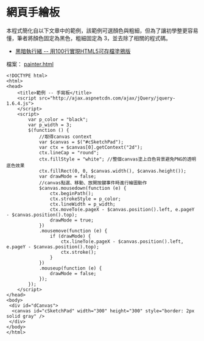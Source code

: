 # 網頁手繪板

本程式簡化自以下文章中的範例，該範例可選顏色與粗細，但為了讓初學整更容易懂，筆者將顏色固定為黑色，粗細固定為 3，並去除了相關的程式碼。

* [黑暗執行緒 -- 用100行實現HTML5可存檔塗鴉版](../http///blog.darkthread.net/post-2011-10-30-html5-canvas-sktechpad.aspx.html)


檔案： [painter.html](http://ccc.nqu.edu.tw/db/jsb/code/painter.html)

```
<!DOCTYPE html>
<html>
<head>
    <title>範例 -- 手寫板</title>
    <script src="http://ajax.aspnetcdn.com/ajax/jQuery/jquery-1.6.4.js">
    </script>
    <script>
        var p_color = "black";
        var p_width = 3;
        $(function () {
            //取得canvas context
            var $canvas = $("#cSketchPad");
            var ctx = $canvas[0].getContext("2d");
            ctx.lineCap = "round";
            ctx.fillStyle = "white"; //整個canvas塗上白色背景避免PNG的透明底色效果
            ctx.fillRect(0, 0, $canvas.width(), $canvas.height());
            var drawMode = false;
            //canvas點選、移動、放開按鍵事件時進行繪圖動作
            $canvas.mousedown(function (e) {
                ctx.beginPath();
                ctx.strokeStyle = p_color;
                ctx.lineWidth = p_width;
                ctx.moveTo(e.pageX - $canvas.position().left, e.pageY - $canvas.position().top);
                drawMode = true;
            })
            .mousemove(function (e) {
                if (drawMode) {
                    ctx.lineTo(e.pageX - $canvas.position().left, e.pageY - $canvas.position().top);
                    ctx.stroke();
                }
            })
            .mouseup(function (e) {
                drawMode = false;
            });
        });
    </script>
</head>
<body>
 <div id="dCanvas">
  <canvas id="cSketchPad" width="300" height="300" style="border: 2px solid gray" />
 </div>
</body>
</html>
```

